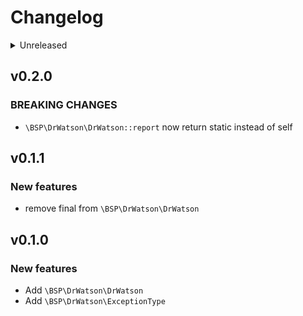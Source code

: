 # Changelog

<details>
<summary>Unreleased</summary>

### BREAKING CHANGES

### New features

### Bugfixes

- `\BSP\DrWatson\DrWatson::report` return specification with annotation

</details>

## v0.2.0

### BREAKING CHANGES

- `\BSP\DrWatson\DrWatson::report` now return static instead of self

## v0.1.1

### New features

- remove final from `\BSP\DrWatson\DrWatson`

## v0.1.0

### New features

- Add `\BSP\DrWatson\DrWatson`
- Add `\BSP\DrWatson\ExceptionType`
